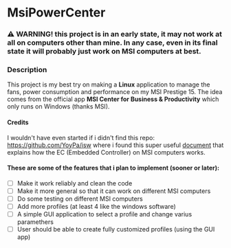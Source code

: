 # MsiPowerCenter
### :warning: **WARNING!** this project is in an early state, it may not work at all on computers other than mine. In any case, even in its final state it will probably just work on MSI computers at best.

### Description
This project is my best try on making a **Linux** application to manage the fans, power consumption and performance on my MSI Prestige 15. The idea comes from the official app **MSI Center for Business & Productivity** which only runs on Windows (thanks MSI). 

#### Credits
I wouldn't have even started if i didn't find this repo: https://github.com/YoyPa/isw where i found this super useful [document](https://github.com/YoyPa/isw/blob/master/wiki/msi%20ec.pdf) that explains how the EC (Embedded Controller) on MSI computers works. 

#### These are some of the features that i plan to implement (sooner or later):
- [ ] Make it work reliably and clean the code
- [ ] Make it more general so that it can work on different MSI computers
- [ ] Do some testing on different MSI computers
- [ ] Add more profiles (at least 4 like the windows software)
- [ ] A simple GUI application to select a profile and change varius paramethers
- [ ] User should be able to create fully customized profiles (using the GUI app)
